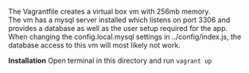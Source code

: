 The Vagrantfile creates a virtual box vm with 256mb memory.<br>
The vm has a mysql server installed which listens on port 3306 and provides a database as well as the user setup required for the app.<br>
When changing the config.local.mysql settings in ../config/index.js, the database access to this vm will most likely not work.

**Installation**
Open terminal in this directory and run
`vagrant up`